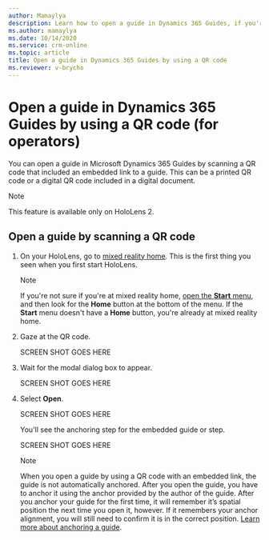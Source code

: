 ```yaml
---
author: Mamaylya
description: Learn how to open a guide in Dynamics 365 Guides, if you're an operator, by using a QR code
ms.author: mamaylya
ms.date: 10/14/2020
ms.service: crm-online
ms.topic: article
title: Open a guide in Dynamics 365 Guides by using a QR code
ms.reviewer: v-brycho
---
```


# Open a guide in Dynamics 365 Guides by using a QR code (for operators)

You can open a guide in Microsoft Dynamics 365 Guides by scanning a QR code that included an embedded link to a guide. This can be a printed QR code or a digital QR code 
included in a digital document. 

> [!NOTE]
> This feature is available only on HoloLens 2.
 
## Open a guide by scanning a QR code

1. On your HoloLens, go to [mixed reality home](https://docs.microsoft.com/hololens/hololens2-basic-usage#start-menu-mixed-reality-home-and-apps). This is the first thing you seen when you first start HoloLens.

    > [!NOTE]
    > If you're not sure if you're at mixed reality home, [open the **Start** menu](https://docs.microsoft.com/hololens/hololens2-basic-usage#start-menu-mixed-reality-home-and-app), and
then look for the **Home** button at the bottom of the menu. If the **Start** menu doesn't have a **Home** button, you're already at mixed reality home.

2. Gaze at the QR code.

    SCREEN SHOT GOES HERE
    
3. Wait for the modal dialog box to appear.

    SCREEN SHOT GOES HERE
    
3. Select **Open**.

    SCREEN SHOT GOES HERE
    
    You'll see the anchoring step for the embedded guide or step.
    
    SCREEN SHOT GOES HERE
 
    > [!NOTE]
    > When you open a guide by using a QR code with an embedded link, the guide is not automatically anchored. After you open the guide, you have to anchor it using the anchor
    provided by the author of the guide. After you anchor your guide for the first time, it will remember it’s spatial position the next time you open it, however. 
    If it remembers your anchor alignment, you will still need to confirm it is in the correct position. [Learn more about anchoring a guide](operator-anchor.md).
    

